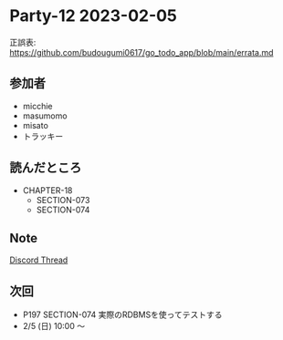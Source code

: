 # Party-12 2023-02-05
正誤表: https://github.com/budougumi0617/go_todo_app/blob/main/errata.md

## 参加者
- micchie
- masumomo
- misato
- トラッキー

## 読んだところ
- CHAPTER-18
  - SECTION-073
  - SECTION-074

## Note
[Discord Thread](https://discord.com/channels/689414179752247409/1071594818704265326)

## 次回
- P197 SECTION-074 実際のRDBMSを使ってテストする
- 2/5 (日) 10:00 〜
